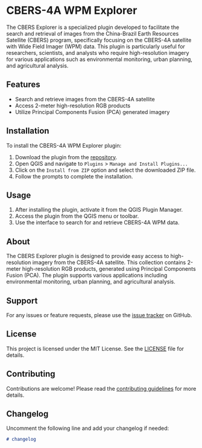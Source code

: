 # CBERS-4A WPM Explorer

The CBERS Explorer is a specialized plugin developed to facilitate the search and retrieval of images from the China-Brazil Earth Resources Satellite (CBERS) program, specifically focusing on the CBERS-4A satellite with Wide Field Imager (WPM) data. This plugin is particularly useful for researchers, scientists, and analysts who require high-resolution imagery for various applications such as environmental monitoring, urban planning, and agricultural analysis.

## Features

- Search and retrieve images from the CBERS-4A satellite
- Access 2-meter high-resolution RGB products
- Utilize Principal Components Fusion (PCA) generated imagery

## Installation

To install the CBERS-4A WPM Explorer plugin:

1. Download the plugin from the [repository](https://github.com/lapig-ufg/cbers-explorer).
2. Open QGIS and navigate to `Plugins` > `Manage and Install Plugins...`
3. Click on the `Install from ZIP` option and select the downloaded ZIP file.
4. Follow the prompts to complete the installation.

## Usage

1. After installing the plugin, activate it from the QGIS Plugin Manager.
2. Access the plugin from the QGIS menu or toolbar.
3. Use the interface to search for and retrieve CBERS-4A WPM data.


## About

The CBERS Explorer plugin is designed to provide easy access to high-resolution imagery from the CBERS-4A satellite. This collection contains 2-meter high-resolution RGB products, generated using Principal Components Fusion (PCA). The plugin supports various applications including environmental monitoring, urban planning, and agricultural analysis.

## Support

For any issues or feature requests, please use the [issue tracker](https://github.com/lapig-ufg/cbers-explorer/issues) on GitHub.

## License

This project is licensed under the MIT License. See the [LICENSE](LICENSE) file for details.

## Contributing

Contributions are welcome! Please read the [contributing guidelines](CONTRIBUTING.md) for more details.

## Changelog

Uncomment the following line and add your changelog if needed:
```markdown
# changelog
